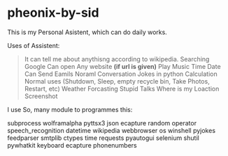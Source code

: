 # pheonix-by-sid

This is my Personal Asistent, which can do daily works.

Uses of Assistent:
> It can tell me about anythisng according to wikipedia.
> Searching Google
> Can open Any website **(if url is given)**
> Play Music 
> Time
> Date
> Can Send Eamils
> Noraml Conversation
> Jokes in python
> Calculation 
> Normal uses (Shutdown, Sleep, empty recycle bin, Take Photos, Restart, etc)
> Weather Forcasting
> Stupid Talks
> Where is my Loaction
> Screenshot


I use So, many module to programmes this:

subprocess
wolframalpha
pyttsx3 
json
ecapture 
random
operator
speech_recognition
datetime
wikipedia
webbrowser
os
winshell
pyjokes
feedparser
smtplib 
ctypes
time
requests 
pyautogui
selenium
shutil
pywhatkit
keyboard
ecapture
phonenumbers 

